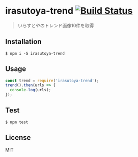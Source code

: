#  irasutoya-trend [![Build Status](https://travis-ci.org/akameco/irasutoya-trend.svg?branch=master)](https://travis-ci.org/akameco/irasutoya-trend)

> いらすとやのトレンド画像10件を取得

## Installation

```
$ npm i -S irasutoya-trend
```

## Usage

```js
const trend = require('irasutoya-trend');
trend().then(urls => {
  console.log(urls);
});
```

## Test

```
$ npm test
```

## License

MIT
